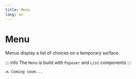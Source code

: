```yaml
---
title: Menu
lang: en
---
```


# Menu

Menus display a list of choices on a temporary surface.

::: info
The `Menu` is build with `Popover` and `List` components
:::

`🔜 Coming soom...`
